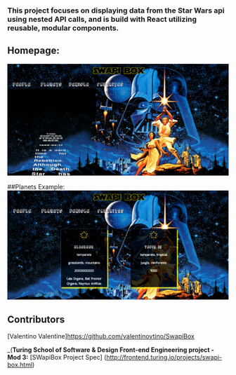 ### This project focuses on displaying data from the Star Wars api using nested API calls, and is build with React utilizing reusable, modular components.

## Homepage:
![main screen](./src/Images/Image1.png)

##Planets Example:
![main screen](./src/Images/Image2.png)

## Contributors
[Valentino Valentine]https://github.com/valentinovtino/SwapiBox

_(**Turing School of Software & Design Front-end Engineering project - Mod 3:** [SWapiBox Project Spec]
(http://frontend.turing.io/projects/swapi-box.html)
